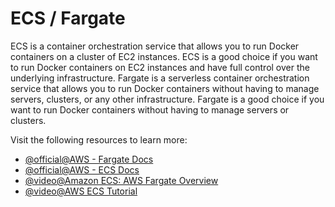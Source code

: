 # ECS / Fargate

ECS is a container orchestration service that allows you to run Docker containers on a cluster of EC2 instances. ECS is a good choice if you want to run Docker containers on EC2 instances and have full control over the underlying infrastructure. Fargate is a serverless container orchestration service that allows you to run Docker containers without having to manage servers, clusters, or any other infrastructure. Fargate is a good choice if you want to run Docker containers without having to manage servers or clusters.

Visit the following resources to learn more:

- [@official@AWS - Fargate Docs](https://docs.aws.amazon.com/AmazonECS/latest/developerguide/AWS_Fargate.html)
- [@official@AWS - ECS Docs](https://docs.aws.amazon.com/ecs/)
- [@video@Amazon ECS: AWS Fargate Overview](https://www.youtube.com/watch?v=yi22xrvPnPk)
- [@video@AWS ECS Tutorial](https://www.youtube.com/watch?v=esISkPlnxL0)

